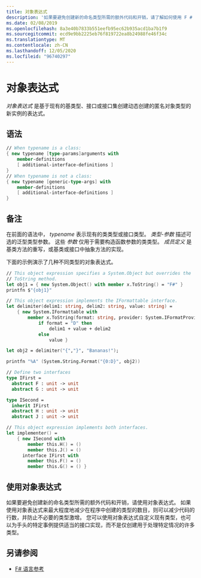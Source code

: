 ```yaml
---
title: 对象表达式
description: '如果要避免创建新的命名类型所需的额外代码和开销，请了解如何使用 F # 对象表达式。'
ms.date: 02/08/2019
ms.openlocfilehash: 8a3e40b7833b551eefb95ec62b935acd1ba7b1f9
ms.sourcegitcommit: ecd9e9bb2225eb76f819722ea8b24988fe46f34c
ms.translationtype: MT
ms.contentlocale: zh-CN
ms.lasthandoff: 12/05/2020
ms.locfileid: "96740297"
---
```

# <a name="object-expressions"></a>对象表达式

*对象表达式* 是基于现有的基类型、接口或接口集创建动态创建的匿名对象类型的新实例的表达式。

## <a name="syntax"></a>语法

```fsharp
// When typename is a class:
{ new typename [type-params]arguments with
    member-definitions
    [ additional-interface-definitions ]
}
// When typename is not a class:
{ new typename [generic-type-args] with
    member-definitions
    [ additional-interface-definitions ]
}
```

## <a name="remarks"></a>备注

在前面的语法中， *typename* 表示现有的类类型或接口类型。 *类型-参数* 描述可选的泛型类型参数。 这些 *参数* 仅用于需要构造函数参数的类类型。 *成员定义* 是基类方法的重写，或基类或接口中抽象方法的实现。

下面的示例演示了几种不同类型的对象表达式。

```fsharp
// This object expression specifies a System.Object but overrides the
// ToString method.
let obj1 = { new System.Object() with member x.ToString() = "F#" }
printfn $"{obj1}"

// This object expression implements the IFormattable interface.
let delimiter(delim1: string, delim2: string, value: string) =
    { new System.IFormattable with
        member x.ToString(format: string, provider: System.IFormatProvider) =
            if format = "D" then
                delim1 + value + delim2
            else
                value }

let obj2 = delimiter("{","}", "Bananas!");

printfn "%A" (System.String.Format("{0:D}", obj2))

// Define two interfaces
type IFirst =
  abstract F : unit -> unit
  abstract G : unit -> unit

type ISecond =
  inherit IFirst
  abstract H : unit -> unit
  abstract J : unit -> unit

// This object expression implements both interfaces.
let implementer() =
    { new ISecond with
        member this.H() = ()
        member this.J() = ()
      interface IFirst with
        member this.F() = ()
        member this.G() = () }
```

## <a name="using-object-expressions"></a>使用对象表达式

如果要避免创建新的命名类型所需的额外代码和开销，请使用对象表达式。 如果使用对象表达式来最大程度地减少在程序中创建的类型的数目，则可以减少代码的行数，并防止不必要的类型激增。 您可以使用对象表达式自定义现有类型，也可以为手头的特定事例提供适当的接口实现，而不是仅创建用于处理特定情况的许多类型。

## <a name="see-also"></a>另请参阅

- [F# 语言参考](index.md)
